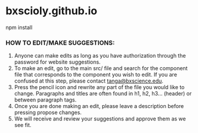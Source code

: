 # bxscioly.github.io
npm install

### HOW TO EDIT/MAKE SUGGESTIONS: ###
1. Anyone can make edits as long as you have authorization through the password for website suggestions. 
2. To make an edit, go to the main src/ file and search for the component file that corresponds to the component you wish to edit. If you are confused at this step, please contact tanga@bxscience.edu.
3. Press the pencil icon and rewrite any part of the file you would like to change. Paragraphs and titles are often found in h1, h2, h3... (header) or between paragraph tags.
4. Once you are done making an edit, please leave a description before pressing propose changes.
5. We will receive and review your suggestions and approve them as we see fit.

